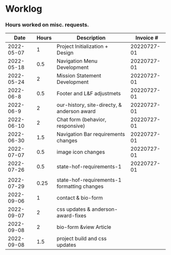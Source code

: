 # Worklog

### Hours worked on misc. requests.
| Date       | Hours | Description                                 | Invoice #    |
|------------|-------|---------------------------------------------|--------------|
| 2022-05-07 | 1     | Project Initialization + Design             | 20220727-01  |
| 2022-05-18 | 0.5   | Navigation Menu Development                 | 20220727-01  |
| 2022-05-24 | 2     | Mission Statement Development               | 20220727-01  |
| 2022-06-8  | 0.5   | Footer and L&F adjustmets                   | 20220727-01  |
| 2022-06-9  | 2     | our-history, site-directy, & anderson award | 20220727-01  |
| 2022-06-10 | 2     | Chat form (behavior, responsive)            | 20220727-01  |
| 2022-06-30 | 1.5   | Navigation Bar requirements changes         | 20220727-01  |
| 2022-07-07 | 0.5   | image icon changes                          | 20220727-01  |
| 2022-07-26 | 0.5   | state-hof-requirements-1                    | 20220727-01  |
|            |       |                                             |              |
| 2022-07-29 | 0.25  | state-hof-requirements-1 formatting changes |              |
| 2022-09-06 | 1     | contact & bio-form                          |              |
| 2022-09-07 | 2     | css updates & anderson-award-fixes          |              |
| 2022-09-08 | 2     | bio-form &view Article                      |              |
| 2022-09-08 | 1.5   | project build and css updates               |              |
